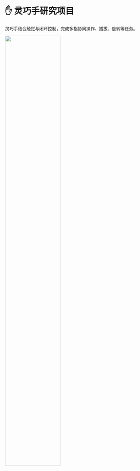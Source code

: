 # ✋ 灵巧手研究项目

灵巧手结合触觉与闭环控制，完成多指协同操作、插拔、旋转等任务。

<img src="assets/images/dexterous_demo.png" width="60%">
